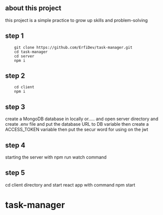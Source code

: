 ## about this project
this project is a simple practice to grow up skills and problem-solving


## step 1
```
    git clone https://github.com/ErfiDev/task-manager.git
    cd task-manager
    cd server
    npm i
```


## step 2
```
    cd client
    npm i
```


## step 3
create a MongoDB database in locally or.....
and open server directory and create .env file 
and put the database URL to DB variable then create a ACCESS_TOKEN 
variable then put the secur word for using on the jwt



## step 4
starting the server with npm run watch command



## step 5
cd client directory and start react app with command
npm start
# task-manager

